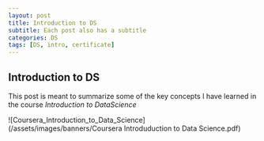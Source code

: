 ```yaml
---
layout: post
title: Introduction to DS
subtitle: Each post also has a subtitle
categories: DS
tags: [DS, intro, certificate]
---
```


## Introduction to DS

This post is meant to summarize some of the key concepts I have learned in the course *Introduction to DataScience*


![Coursera_Introduction_to_Data_Science](/assets/images/banners/Coursera Introduduction to Data Science.pdf)

